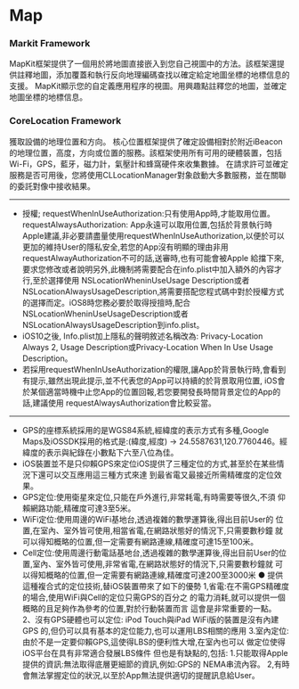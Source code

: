 # Map
### Markit Framework
MapKit框架提供了一個用於將地圖直接嵌入到您自己視圖中的方法。該框架還提供註釋地圖，添加覆蓋和執行反向地理編碼查找以確定給定地圖坐標的地標信息的支援。
MapKit顯示您的自定義應用程序的視圖。用興趣點註釋您的地圖，並確定地圖坐標的地標信息。
### CoreLocation Framework
獲取設備的地理位置和方向。
核心位置框架提供了確定設備相對於附近iBeacon的地理位置，高度，方向或位置的服務。該框架使用所有可用的硬體裝置，包括Wi-Fi，GPS，藍牙，磁力計，氣壓計和蜂窩硬件來收集數據。
在請求許可並確定服務是否可用後，您將使用CLLocationManager對象啟動大多數服務，並在關聯的委託對像中接收結果。
***
* 授權; requestWhenInUseAuthorization:只有使用App時,才能取用位置。 requestAlwaysAuthorization: App永遠可以取用位置,包括於背景執行時 Apple建議,非必要請盡量使用requestWhenInUseAuthorization,以便於可以更加的維持User的隱私安全,若您的App沒有明顯的理由非用 requestAlwayAuthorization不可的話,送審時,也有可能會被Apple 給擋下來,要求您修改或者說明另外,此機制將需要配合在info.plist中加入額外的內容才行,至於選擇使用 NSLocationWheninUseUsage Description或者 NSLocationAlwaysUsageDescription,將需要搭配您程式碼中對於授權方式的選擇而定。iOS8時您務必要於取得授擅時,配合NSLocationWheninUseUsageDescription或者 NSLocationAlwaysUsageDescription到info.plist。
* iOS10之後, Info.plist加上隱私的聲明敘述名稱改為: Privacy-Location Always 2, Usage Description或Privacy-Location When In Use Usage Description。
* 若採用requestWhenInUseAuthorization的權限,讓App於背景執行時,會看到有提示,雖然出現此提示,並不代表您的App可以持續的於背景取用位置, iOS會於某個適當時機中止您App的位置回報,若您要開發長時間背景定位的App的話,建議使用 requestAlwaysAuthorization會比較妥當。
***
* GPS的座標系統採用的是WGS84系統,經緯度的表示方式有多種,Google Maps及iOSSDK採用的格式是:(緯度,經度) → 24.5587631,120.7760446。經緯度的表示與紀錄在小數點下六至八位為佳。 
* iOS裝置並不是只仰賴GPS來定位iOS提供了三種定位的方式,甚至於在某些情況下還可以交互應用這三種方式來達 到最省電又最接近所需精確度的定位效果。
* GPS定位:使用衛星來定位,只能在戶外進行,非常耗電,有時需要等很久,不須 仰賴網路功能,精確度可達3至5米。
* WiFi定位:使用周邊的WiFi基地台,透過複雜的數學運算後,得出目前User的 位置,在室內、室外皆可使用,相當省電,在網路狀態好的情況下,只需要數秒鐘 就可以得知概略的位置,但一定需要有網路連線,精確度可達15至100米。
* Cell定位:使用周邊行動電話基地台,透過複雜的數學運算後,得出目前User的位置,室內、室外皆可使用,非常省電,在網路狀態好的情況下,只需要數秒鐘就 可以得知概略的位置,但一定需要有網路連線,精確度可達200至3000米 ● 提供這種複合式的定位技術,替iOS裝置帶來了如下的優勢 1,省電:在不需GPS精確度的場合,使用WiFi與Cell的定位只需GPS的百分之 的電力消耗,就可以提供一個概略的且足夠作為參考的位置,對於行動裝置而言 這會是非常重要的一點。 2、沒有GPS硬體也可以定位: iPod Touch與iPad WiFi版的裝置是沒有內建GPS 的,但仍可以具有基本的定位能力,也可以運用LBS相關的應用 3.室內定位:由於不是一定要仰賴GPS,這使得LBS的便利性大增,在室內也可以 做定位使得iOS平台在具有非常適合發展LBS條件 但也是有缺點的,包括: 1.只能取得Apple提供的資訊:無法取得底層更細節的資訊,例如:GPS的 NEMA串流內容。 2,有時會無法掌握定位的狀況,以至於App無法提供適切的提醒訊息給User。 
